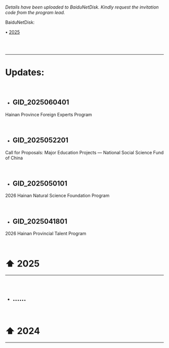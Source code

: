 <br>

*Details have been uploaded to BaiduNetDisk. Kindly request the invitation code from the program lead.*

BaiduNetDisk: 

• [2025](https://pan.baidu.com/s/1G4tcjrjDohk6BQDTS79CYQ)

<br>
<br>

---

# Updates:

<br>

- ## GID_2025060401

Hainan Province Foreign Experts Program
  
<br>

- ## GID_2025052201

Call for Proposals: Major Education Projects — National Social Science Fund of China

<br>

- ## GID_2025050101

2026 Hainan Natural Science Foundation Program

<br>

- ## GID_2025041801

2026 Hainan Provincial Talent Program

<br>

# ⬆ 2025

---



<br>

- ## ......
<br>

# ⬆ 2024

---
